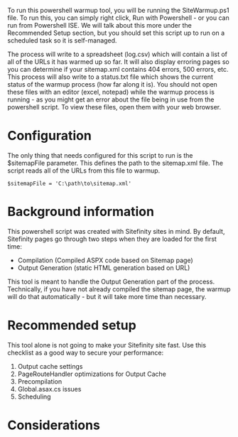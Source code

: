 To run this powershell warmup tool, you will be running the SiteWarmup.ps1 file. To run this, you can simply right click, Run with Powershell - or you can run from Powershell ISE. We will talk about this more under the Recommended Setup section, but you should set this script up to run on a scheduled task so it is self-managed.

The process will write to a spreadsheet (log.csv) which will contain a list of all of the URLs it has warmed up so far. It will also display erroring pages so you can determine if your sitemap.xml contains 404 errors, 500 errors, etc. This process will also write to a status.txt file which shows the current status of the warmup process (how far along it is). You should not open these files with an editor (excel, notepad) while the warmup process is running - as you might get an error about the file being in use from the powershell script. To view these files, open them with your web browser.

# Configuration

The only thing that needs configured for this script to run is the $sitemapFile parameter. This defines the path to the sitemap.xml file. The script reads all of the URLs from this file to warmup.
```
$sitemapFile = 'C:\path\to\sitemap.xml'
```

# Background information

This powershell script was created with Sitefinity sites in mind. By default, Sitefinity pages go through two steps when they are loaded for the first time:

- Compilation (Compiled ASPX code based on Sitemap page)
- Output Generation (static HTML generation based on URL)

This tool is meant to handle the Output Generation part of the process. Technically, if you have not already compiled the sitemap page, the warmup will do that automatically - but it will take more time than necessary.

# Recommended setup

This tool alone is not going to make your Sitefinity site fast. Use this checklist as a good way to secure your performance:

1. Output cache settings
2. PageRouteHandler optimizations for Output Cache
3. Precompilation
4. Global.asax.cs issues
5. Scheduling

# Considerations
